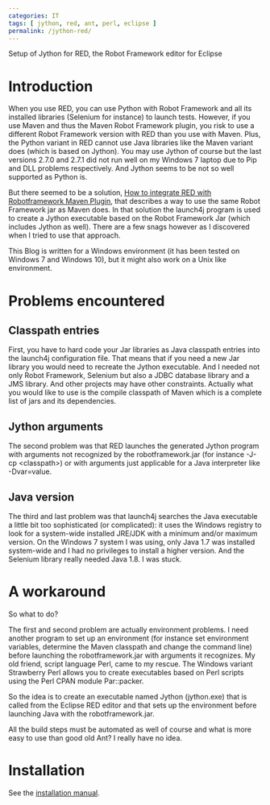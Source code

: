 ```yaml
---
categories: IT
tags: [ jython, red, ant, perl, eclipse ]
permalink: /jython-red/
---
```

Setup of Jython for RED, the Robot Framework editor for Eclipse

# Introduction

When you use RED, you can use Python with Robot Framework and all its
installed libraries (Selenium for instance) to launch tests. However, if you
use Maven and thus the Maven Robot Framework plugin, you risk to use a
different Robot Framework version with RED than you use with Maven. Plus, the
Python variant in RED cannot use Java libraries like the Maven variant does
(which is based on Jython). You may use Jython of course but the last versions
2.7.0 and 2.7.1 did not run well on my Windows 7 laptop due to Pip and DLL
problems respectively. And Jython seems to be not so well supported as Python
is.

But there seemed to be a solution,
[How to integrate RED with Robotframework Maven Plugin](http://nokia.github.io/RED/help/user_guide/tools_integration/maven.html),
that describes a way to use the same Robot Framework jar as Maven does. In
that solution the launch4j program is used to create a Jython executable based
on the Robot Framework Jar (which includes Jython as well). There are a few
snags however as I discovered when I tried to use that approach.

This Blog is written for a Windows environment (it has been tested on Windows
7 and Windows 10), but it might also work on a Unix like environment.

# Problems encountered

## Classpath entries

First, you have to hard code your Jar libraries as Java classpath entries into
the launch4j configuration file. That means that if you need a new Jar library
you would need to recreate the Jython executable. And I needed not only Robot
Framework, Selenium but also a JDBC database library and a JMS library. And
other projects may have other constraints. Actually what you would like to use
is the compile classpath of Maven which is a complete list of jars and its
dependencies.

## Jython arguments

The second problem was that RED launches the generated Jython program with
arguments not recognized by the robotframework.jar (for instance -J-cp
&lt;classpath&gt;) or with arguments just applicable for a Java interpreter
like -Dvar=value.

## Java version

The third and last problem was that launch4j searches the Java executable a
little bit too sophisticated (or complicated): it uses the Windows registry to
look for a system-wide installed JRE/JDK with a minimum and/or maximum
version. On the Windows 7 system I was using, only Java 1.7 was installed
system-wide and I had no privileges to install a higher version. And the
Selenium library really needed Java 1.8. I was stuck.

# A workaround

So what to do?

The first and second problem are actually environment problems. I need
another program to set up an environment (for instance set environment
variables, determine the Maven classpath and change the command line) before
launching the robotframework.jar with arguments it recognizes. My old friend,
script language Perl, came to my rescue. The Windows variant Strawberry Perl
allows you to create executables based on Perl scripts using the Perl CPAN
module Par::packer.

So the idea is to create an executable named Jython (jython.exe) that is
called from the Eclipse RED editor and that sets up the environment before
launching Java with the robotframework.jar.

All the build steps must be automated as well of course and what is more easy
to use than good old Ant? I really have no idea.

# Installation

See the [installation manual](https://gpaulissen.github.io/jython/INSTALLATION.html).
